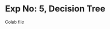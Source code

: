 
# Exp No: 5, Decision Tree

[Colab file](https://colab.research.google.com/drive/1w4QN49J9LZ4BnE617PjT4moJiH4yehdu?usp=sharing)
